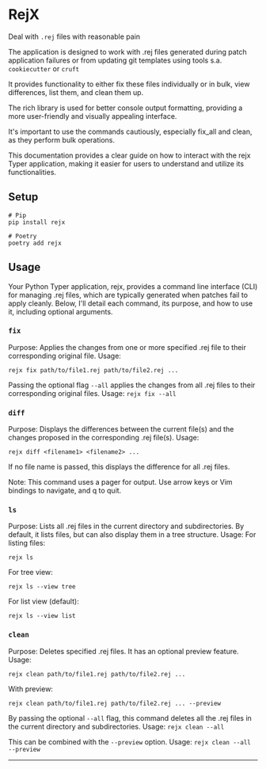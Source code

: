 # RejX

Deal with `.rej` files with reasonable pain

The application is designed to work with .rej files generated during patch application failures or from updating git templates using tools s.a. `cookiecutter` or `cruft`

It provides functionality to either fix these files individually or in bulk, view differences, list them, and clean them up.

The rich library is used for better console output formatting, providing a more user-friendly and visually appealing interface.

It's important to use the commands cautiously, especially fix_all and clean, as they perform bulk operations.

This documentation provides a clear guide on how to interact with the rejx Typer application, making it easier for users to understand and utilize its functionalities.

## Setup

```shell
# Pip
pip install rejx

# Poetry
poetry add rejx
```

## Usage

Your Python Typer application, rejx, provides a command line interface (CLI) for managing .rej files, which are typically generated when patches fail to apply cleanly. Below, I'll detail each command, its purpose, and how to use it, including optional arguments.

### `fix`

Purpose: Applies the changes from one or more specified .rej file to their corresponding original file.
Usage:

`rejx fix path/to/file1.rej path/to/file2.rej ...`

Passing the optional flag `--all` applies the changes from all .rej files to their corresponding original files. Usage: 
`rejx fix --all`

### `diff`

Purpose: Displays the differences between the current file(s) and the changes proposed in the corresponding .rej file(s).
Usage:

`rejx diff <filename1> <filename2> ...`

If no file name is passed, this displays the difference for all .rej files. 

Note: This command uses a pager for output. Use arrow keys or Vim bindings to navigate, and q to quit.

### `ls`

Purpose: Lists all .rej files in the current directory and subdirectories. By default, it lists files, but can also display them in a tree structure.
Usage:
For listing files:

`rejx ls`

For tree view:

`rejx ls --view tree`

For list view (default):

`rejx ls --view list`

### `clean`

Purpose: Deletes specified .rej files. It has an optional preview feature.
Usage:

`rejx clean path/to/file1.rej path/to/file2.rej ...`

With preview:

`rejx clean path/to/file1.rej path/to/file2.rej ... --preview`

By passing the optional `--all` flag, this command deletes all the .rej files in the current directory and subdirectories.
Usage: 
`rejx clean --all`

This can be combined with the `--preview` option. 
Usage:
`rejx clean --all --preview`
______________________________________________________________________
